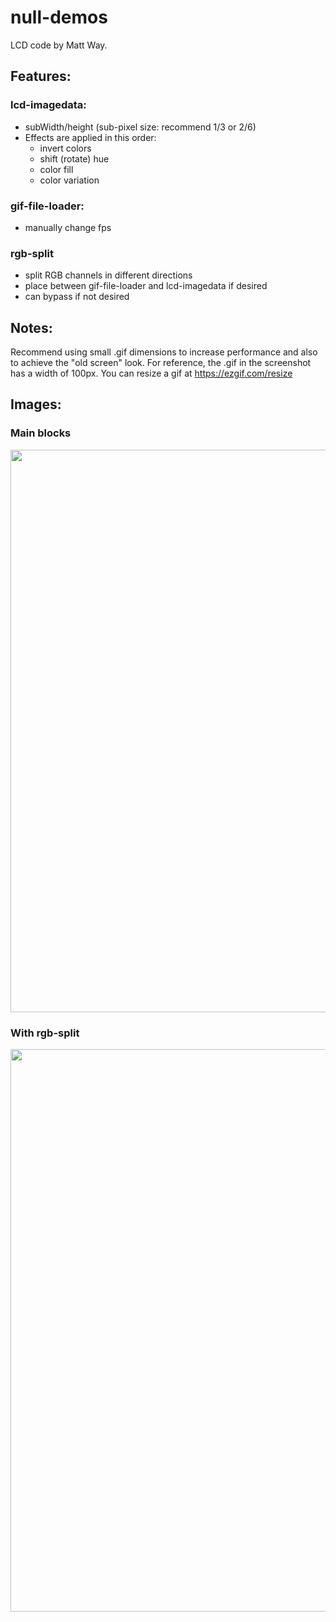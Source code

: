 # null-demos
LCD code by Matt Way.

## Features:

### lcd-imagedata:
- subWidth/height (sub-pixel size: recommend 1/3 or 2/6)
- Effects are applied in this order:
  - invert colors
  - shift (rotate) hue
  - color fill
  - color variation 

### gif-file-loader:
- manually change fps

### rgb-split
- split RGB channels in different directions
- place between gif-file-loader and lcd-imagedata if desired
- can bypass if not desired

## Notes:

Recommend using small .gif dimensions to increase performance and also to achieve the "old screen" look. For reference, the .gif in the screenshot has a width of 100px. You can resize a gif at https://ezgif.com/resize

## Images:

### Main blocks
<img width="900" src="https://user-images.githubusercontent.com/22250686/161350768-ef928d9b-2796-4581-98b6-8ab532ed329c.png">

### With rgb-split
<img width="900" src="https://user-images.githubusercontent.com/22250686/161372532-89fb6c4c-1274-489f-9e8d-b8bedb1fed3b.png">
